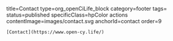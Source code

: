 title=Contact
type=org_openCiLife_block
category=footer
tags=
status=published
specificClass=hpColor actions
contentImage=images/contact.svg
anchorId=contact
order=9
~~~~~~
[Contact](https://www.open-cy.life/)
